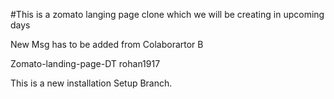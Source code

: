 #This is a zomato langing page clone which we will be creating in upcoming days

New Msg has to be added from Colaborartor B

Zomato-landing-page-DT
rohan1917

This is a new installation Setup Branch.
